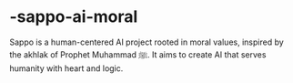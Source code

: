 # -sappo-ai-moral
Sappo is a human-centered AI project rooted in moral values, inspired by the akhlak of Prophet Muhammad ﷺ. It aims to create AI that serves humanity with heart and logic.
